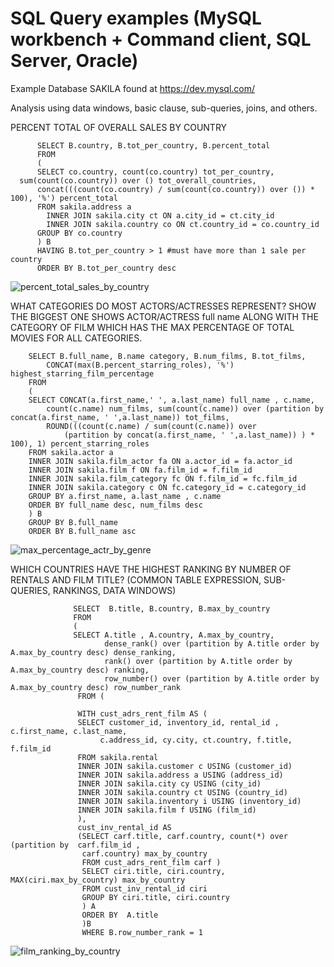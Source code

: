 # SQL Query examples (MySQL workbench + Command client, SQL Server, Oracle)

Example Database SAKILA found at https://dev.mysql.com/


Analysis using data windows, basic clause, sub-queries, joins, and others.

PERCENT TOTAL OF OVERALL SALES BY COUNTRY 

          SELECT B.country, B.tot_per_country, B.percent_total
          FROM 
          (
          SELECT co.country, count(co.country) tot_per_country, 
	  sum(count(co.country)) over () tot_overall_countries, 
          concat(((count(co.country) / sum(count(co.country)) over ()) * 100), '%') percent_total
          FROM sakila.address a
            INNER JOIN sakila.city ct ON a.city_id = ct.city_id
            INNER JOIN sakila.country co ON ct.country_id = co.country_id
          GROUP BY co.country
          ) B
          HAVING B.tot_per_country > 1 #must have more than 1 sale per country
          ORDER BY B.tot_per_country desc
          
	  
 ![percent_total_sales_by_country](https://user-images.githubusercontent.com/67971912/176245207-b61a6d48-fb7b-4cf3-8c2d-8b1908ed9c77.png)


WHAT CATEGORIES DO MOST ACTORS/ACTRESSES REPRESENT? SHOW THE BIGGEST ONE
SHOWS ACTOR/ACTRESS full name ALONG WITH THE CATEGORY OF FILM WHICH HAS THE MAX PERCENTAGE OF TOTAL MOVIES FOR ALL CATEGORIES.

		SELECT B.full_name, B.name category, B.num_films, B.tot_films,
			CONCAT(max(B.percent_starring_roles), '%') highest_starring_film_percentage 
		FROM 
		(
		SELECT CONCAT(a.first_name,' ', a.last_name) full_name , c.name, 
			count(c.name) num_films, sum(count(c.name)) over (partition by concat(a.first_name, ' ',a.last_name)) tot_films,
			ROUND(((count(c.name) / sum(count(c.name)) over 
				(partition by concat(a.first_name, ' ',a.last_name)) ) * 100), 1) percent_starring_roles
		FROM sakila.actor a
		INNER JOIN sakila.film_actor fa ON a.actor_id = fa.actor_id
		INNER JOIN sakila.film f ON fa.film_id = f.film_id
		INNER JOIN sakila.film_category fc ON f.film_id = fc.film_id
		INNER JOIN sakila.category c ON fc.category_id = c.category_id
		GROUP BY a.first_name, a.last_name , c.name
		ORDER BY full_name desc, num_films desc
		) B
		GROUP BY B.full_name
		ORDER BY B.full_name asc
        
	
![max_percentage_actr_by_genre](https://user-images.githubusercontent.com/67971912/176245583-9b03e885-932d-40db-840a-285d37cbed32.png)

WHICH COUNTRIES HAVE THE HIGHEST RANKING BY NUMBER OF RENTALS AND FILM TITLE? (COMMON TABLE EXPRESSION, SUB-		QUERIES, RANKINGS, DATA WINDOWS)

                  SELECT  B.title, B.country, B.max_by_country
                  FROM 
                  (
                  SELECT A.title , A.country, A.max_by_country, 
                         dense_rank() over (partition by A.title order by A.max_by_country desc) dense_ranking,
                         rank() over (partition by A.title order by A.max_by_country desc) ranking,
                         row_number() over (partition by A.title order by A.max_by_country desc) row_number_rank
                   FROM (
                        
                   WITH cust_adrs_rent_film AS (
                   SELECT customer_id, inventory_id, rental_id , c.first_name, c.last_name,
						c.address_id, cy.city, ct.country, f.title, f.film_id
                   FROM sakila.rental
                   INNER JOIN sakila.customer c USING (customer_id)
                   INNER JOIN sakila.address a USING (address_id)
                   INNER JOIN sakila.city cy USING (city_id)
                   INNER JOIN sakila.country ct USING (country_id)
                   INNER JOIN sakila.inventory i USING (inventory_id)
                   INNER JOIN sakila.film f USING (film_id)
                   ), 
                   cust_inv_rental_id AS
                   (SELECT carf.title, carf.country, count(*) over (partition by  carf.film_id ,
					carf.country) max_by_country
                    FROM cust_adrs_rent_film carf ) 
                    SELECT ciri.title, ciri.country,  MAX(ciri.max_by_country) max_by_country
                    FROM cust_inv_rental_id ciri
                    GROUP BY ciri.title, ciri.country
                    ) A
                    ORDER BY  A.title
                    )B
                    WHERE B.row_number_rank = 1
		    
		    
![film_ranking_by_country](https://user-images.githubusercontent.com/67971912/176557989-2d3f7d19-b8ca-4b08-919b-b09bc186345a.png)
